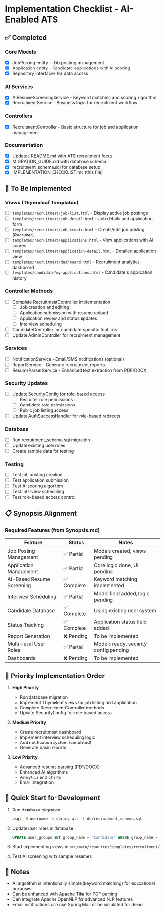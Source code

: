 # Implementation Checklist - AI-Enabled ATS

## ✅ Completed

### Core Models
- [x] JobPosting entity - Job posting management
- [x] Application entity - Candidate applications with AI scoring
- [x] Repository interfaces for data access

### AI Services
- [x] AIResumeScreeningService - Keyword matching and scoring algorithm
- [x] RecruitmentService - Business logic for recruitment workflow

### Controllers
- [x] RecruitmentController - Basic structure for job and application management

### Documentation
- [x] Updated README.md with ATS recruitment focus
- [x] MIGRATION_GUIDE.md with database schema
- [x] recruitment_schema.sql for database setup
- [x] IMPLEMENTATION_CHECKLIST.md (this file)

## 🔄 To Be Implemented

### Views (Thymeleaf Templates)
- [ ] `templates/recruitment/job-list.html` - Display active job postings
- [ ] `templates/recruitment/job-detail.html` - Job details and application form
- [ ] `templates/recruitment/job-create.html` - Create/edit job posting (Recruiter)
- [ ] `templates/recruitment/applications.html` - View applications with AI scores
- [ ] `templates/recruitment/application-detail.html` - Detailed application view
- [ ] `templates/recruitment/dashboard.html` - Recruitment analytics dashboard
- [ ] `templates/candidate/my-applications.html` - Candidate's application history

### Controller Methods
- [ ] Complete RecruitmentController implementation
  - [ ] Job creation and editing
  - [ ] Application submission with resume upload
  - [ ] Application review and status updates
  - [ ] Interview scheduling
- [ ] CandidateController for candidate-specific features
- [ ] Update AdminController for recruitment management

### Services
- [ ] NotificationService - Email/SMS notifications (optional)
- [ ] ReportService - Generate recruitment reports
- [ ] ResumeParserService - Enhanced text extraction from PDF/DOCX

### Security Updates
- [ ] Update SecurityConfig for role-based access
  - [ ] Recruiter role permissions
  - [ ] Candidate role permissions
  - [ ] Public job listing access
- [ ] Update AuthSuccessHandler for role-based redirects

### Database
- [ ] Run recruitment_schema.sql migration
- [ ] Update existing user roles
- [ ] Create sample data for testing

### Testing
- [ ] Test job posting creation
- [ ] Test application submission
- [ ] Test AI scoring algorithm
- [ ] Test interview scheduling
- [ ] Test role-based access control

## 📋 Synopsis Alignment

### Required Features (from Synopsis.md)

| Feature | Status | Notes |
|---------|--------|-------|
| Job Posting Management | ✅ Partial | Models created, views pending |
| Application Management | ✅ Partial | Core logic done, UI pending |
| AI-Based Resume Screening | ✅ Complete | Keyword matching implemented |
| Interview Scheduling | ✅ Partial | Model field added, logic pending |
| Candidate Database | ✅ Complete | Using existing user system |
| Status Tracking | ✅ Complete | Application status field added |
| Report Generation | ❌ Pending | To be implemented |
| Multi-level User Roles | ✅ Partial | Models ready, security config pending |
| Dashboards | ❌ Pending | To be implemented |

## 🎯 Priority Implementation Order

1. **High Priority**
   - Run database migration
   - Implement Thymeleaf views for job listing and application
   - Complete RecruitmentController methods
   - Update SecurityConfig for role-based access

2. **Medium Priority**
   - Create recruitment dashboard
   - Implement interview scheduling logic
   - Add notification system (simulated)
   - Generate basic reports

3. **Low Priority**
   - Advanced resume parsing (PDF/DOCX)
   - Enhanced AI algorithms
   - Analytics and charts
   - Email integration

## 🚀 Quick Start for Development

1. Run database migration:
   ```bash
   psql -U username -d spring-ats -f db/recruitment_schema.sql
   ```

2. Update user roles in database:
   ```sql
   UPDATE user_groups SET group_name = 'Candidate' WHERE group_name = 'Student';
   ```

3. Start implementing views in `src/main/resources/templates/recruitment/`

4. Test AI screening with sample resumes

## 📝 Notes

- AI algorithm is intentionally simple (keyword matching) for educational purposes
- Can be enhanced with Apache Tika for PDF parsing
- Can integrate Apache OpenNLP for advanced NLP features
- Email notifications can use Spring Mail or be simulated for demo
